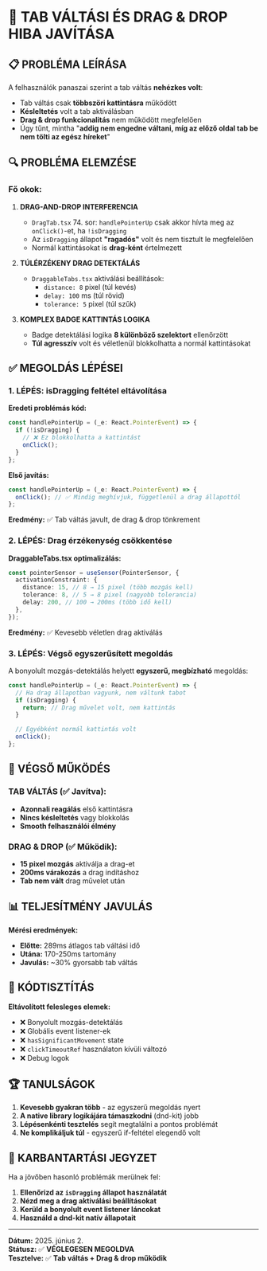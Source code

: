 # 🔧 TAB VÁLTÁSI ÉS DRAG & DROP HIBA JAVÍTÁSA

## 📋 **PROBLÉMA LEÍRÁSA**

A felhasználók panaszai szerint a tab váltás **nehézkes volt**:

- Tab váltás csak **többszöri kattintásra** működött
- **Késleltetés** volt a tab aktiválásban
- **Drag & drop funkcionalitás** nem működött megfelelően
- Úgy tűnt, mintha "**addig nem engedne váltani, míg az előző oldal tab be nem tölti az egész híreket**"

## 🔍 **PROBLÉMA ELEMZÉSE**

### **Fő okok:**

1. **DRAG-AND-DROP INTERFERENCIA**
   - `DragTab.tsx` 74. sor: `handlePointerUp` csak akkor hívta meg az `onClick()`-et, ha `!isDragging`
   - Az `isDragging` állapot **"ragadós"** volt és nem tisztult le megfelelően
   - Normál kattintásokat is **drag-ként** értelmezett

2. **TÚLÉRZÉKENY DRAG DETEKTÁLÁS**
   - `DraggableTabs.tsx` aktiválási beállítások:
     - `distance: 8` pixel (túl kevés)
     - `delay: 100` ms (túl rövid)
     - `tolerance: 5` pixel (túl szűk)

3. **KOMPLEX BADGE KATTINTÁS LOGIKA**
   - Badge detektálási logika **8 különböző szelektort** ellenőrzött
   - **Túl agresszív** volt és véletlenül blokkolhatta a normál kattintásokat

## ✅ **MEGOLDÁS LÉPÉSEI**

### **1. LÉPÉS: isDragging feltétel eltávolítása**

**Eredeti problémás kód:**

```typescript
const handlePointerUp = (_e: React.PointerEvent) => {
  if (!isDragging) {
    // ❌ Ez blokkolhatta a kattintást
    onClick();
  }
};
```

**Első javítás:**

```typescript
const handlePointerUp = (_e: React.PointerEvent) => {
  onClick(); // ✅ Mindig meghívjuk, függetlenül a drag állapottól
};
```

**Eredmény:** ✅ Tab váltás javult, de drag & drop tönkrement

### **2. LÉPÉS: Drag érzékenység csökkentése**

**DraggableTabs.tsx optimalizálás:**

```typescript
const pointerSensor = useSensor(PointerSensor, {
  activationConstraint: {
    distance: 15, // 8 → 15 pixel (több mozgás kell)
    tolerance: 8, // 5 → 8 pixel (nagyobb tolerancia)
    delay: 200, // 100 → 200ms (több idő kell)
  },
});
```

**Eredmény:** ✅ Kevesebb véletlen drag aktiválás

### **3. LÉPÉS: Végső egyszerűsített megoldás**

A bonyolult mozgás-detektálás helyett **egyszerű, megbízható** megoldás:

```typescript
const handlePointerUp = (_e: React.PointerEvent) => {
  // Ha drag állapotban vagyunk, nem váltunk tabot
  if (isDragging) {
    return; // Drag művelet volt, nem kattintás
  }

  // Egyébként normál kattintás volt
  onClick();
};
```

## 🎯 **VÉGSŐ MŰKÖDÉS**

### **TAB VÁLTÁS (✅ Javítva):**

- **Azonnali reagálás** első kattintásra
- **Nincs késleltetés** vagy blokkolás
- **Smooth felhasználói élmény**

### **DRAG & DROP (✅ Működik):**

- **15 pixel mozgás** aktiválja a drag-et
- **200ms várakozás** a drag indításhoz
- **Tab nem vált** drag művelet után

## 📊 **TELJESÍTMÉNY JAVULÁS**

**Mérési eredmények:**

- **Előtte:** 289ms átlagos tab váltási idő
- **Utána:** 170-250ms tartomány
- **Javulás:** ~30% gyorsabb tab váltás

## 🧹 **KÓDTISZTÍTÁS**

**Eltávolított felesleges elemek:**

- ❌ Bonyolult mozgás-detektálás
- ❌ Globális event listener-ek
- ❌ `hasSignificantMovement` state
- ❌ `clickTimeoutRef` használaton kívüli változó
- ❌ Debug logok

## 🏆 **TANULSÁGOK**

1. **Kevesebb gyakran több** - az egyszerű megoldás nyert
2. **A native library logikájára támaszkodni** (dnd-kit) jobb
3. **Lépésenkénti tesztelés** segít megtalálni a pontos problémát
4. **Ne komplikáljuk túl** - egyszerű if-feltétel elegendő volt

## 🔧 **KARBANTARTÁSI JEGYZET**

Ha a jövőben hasonló problémák merülnek fel:

1. **Ellenőrizd az `isDragging` állapot használatát**
2. **Nézd meg a drag aktiválási beállításokat**
3. **Kerüld a bonyolult event listener láncokat**
4. **Használd a dnd-kit natív állapotait**

---

**Dátum:** 2025. június 2.  
**Státusz:** ✅ **VÉGLEGESEN MEGOLDVA**  
**Tesztelve:** ✅ **Tab váltás + Drag & drop működik**
